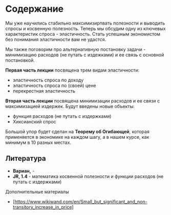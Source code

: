 # Содержание

Мы уже научились стабильно максимизирпвать полезности и выводить спросы и косвенную полезность. Теперь мы обсудим одну из ключевых характеристик спроса - эластичность. Стать успешным экономистом без понимания эластичности вам не удастся. 

Мы также поговорим про альтернативную постановку задачи - минимизацию расходов (не путать с издежками) и ее связь с основной постановкой.

**Первая часть лекции** посвящена трем видам эластичности:

- эластичность спроса по доходу
- эластичность спроса по (своей) цене
- перекрестная эластичность

**Вторая часть лекции** посвящена минимизации расходов и ее связи с максимизацией издержек. Будут введены новые объекты:

- функция расходов (не путать с издержками)
- Хиксианский спрос

Большой упор будет сделан на **Теорему об Огибающей**, которая применяется в экономике на каждом шагу, а в нашем курсе, как минимум в 10 разных местах.

## Литература

- **Вариан,** - 
- **JR, 1.4** - математика косвенной полезности и функции расходов (не путать с издержками)


Дополнительные материалы

- [https://www.wikiwand.com/en/Small_but_significant_and_non-transitory_increase_in_price]
